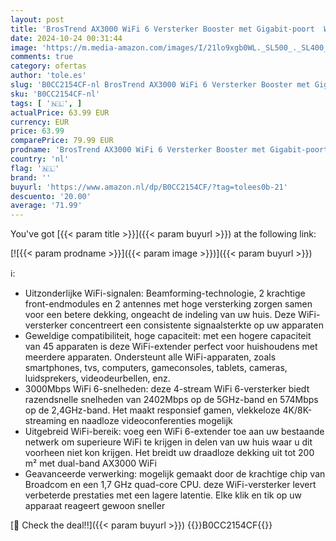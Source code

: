```yaml
---
layout: post
title: 'BrosTrend AX3000 WiFi 6 Versterker Booster met Gigabit-poort  WiFi Versterker Repeater  Dual Band Repetidor WiFi 6  WiFi Extender Signaalversterker Tot 204 m² & 45 Apparaten  Eenvoudige Installatie'
date: 2024-10-24 00:31:44
image: 'https://m.media-amazon.com/images/I/21lo9xgb0WL._SL500_._SL400_.jpg'
comments: true
category: ofertas
author: 'tole.es'
slug: 'B0CC2154CF-nl BrosTrend AX3000 WiFi 6 Versterker Booster met Gigabit-...'
sku: 'B0CC2154CF-nl'
tags: [ '🇳🇱', ]
actualPrice: 63.99 EUR
currency: EUR
price: 63.99
comparePrice: 79.99 EUR
prodname: 'BrosTrend AX3000 WiFi 6 Versterker Booster met Gigabit-poort  WiFi Versterker Repeater  Dual Band Repetidor WiFi 6  WiFi Extender Signaalversterker Tot 204 m² & 45 Apparaten  Eenvoudige Installatie'
country: 'nl'
flag: '🇳🇱'
brand: ''
buyurl: 'https://www.amazon.nl/dp/B0CC2154CF/?tag=tolees0b-21'
descuento: '20.00'
average: '71.99'
---
```


You've got [{{< param title >}}]({{< param buyurl >}}) at the following link:

[![{{< param prodname >}}]({{< param image >}})]({{< param buyurl >}})

ℹ️:

- Uitzonderlijke WiFi-signalen: Beamforming-technologie, 2 krachtige front-endmodules en 2 antennes met hoge versterking zorgen samen voor een betere dekking, ongeacht de indeling van uw huis. Deze WiFi-versterker concentreert een consistente signaalsterkte op uw apparaten
- Geweldige compatibiliteit, hoge capaciteit: met een hogere capaciteit van 45 apparaten is deze WiFi-extender perfect voor huishoudens met meerdere apparaten. Ondersteunt alle WiFi-apparaten, zoals smartphones, tvs, computers, gameconsoles, tablets, cameras, luidsprekers, videodeurbellen, enz.
- 3000Mbps WiFi 6-snelheden: deze 4-stream WiFi 6-versterker biedt razendsnelle snelheden van 2402Mbps op de 5GHz-band en 574Mbps op de 2,4GHz-band. Het maakt responsief gamen, vlekkeloze 4K/8K-streaming en naadloze videoconferenties mogelijk
- Uitgebreid WiFi-bereik: voeg een WiFi 6-extender toe aan uw bestaande netwerk om superieure WiFi te krijgen in delen van uw huis waar u dit voorheen niet kon krijgen. Het breidt uw draadloze dekking uit tot 200 m² met dual-band AX3000 WiFi
- Geavanceerde verwerking: mogelijk gemaakt door de krachtige chip van Broadcom en een 1,7 GHz quad-core CPU. deze WiFi-versterker levert verbeterde prestaties met een lagere latentie. Elke klik en tik op uw apparaat reageert gewoon sneller

[🛒 Check the deal!!]({{< param buyurl >}})
{{<world>}}B0CC2154CF{{</world>}}
